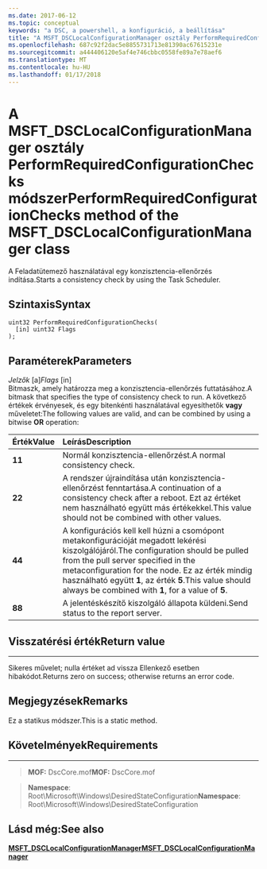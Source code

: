 ```yaml
---
ms.date: 2017-06-12
ms.topic: conceptual
keywords: "a DSC, a powershell, a konfiguráció, a beállítása"
title: "A MSFT_DSCLocalConfigurationManager osztály PerformRequiredConfigurationChecks módszer"
ms.openlocfilehash: 687c92f2dac5e8855731713e81390ac67615231e
ms.sourcegitcommit: a444406120e5af4e746cbbc0558fe89a7e78aef6
ms.translationtype: MT
ms.contentlocale: hu-HU
ms.lasthandoff: 01/17/2018
---
```

# <a name="performrequiredconfigurationchecks-method-of-the-msftdsclocalconfigurationmanager-class"></a><span data-ttu-id="fef79-103">A MSFT_DSCLocalConfigurationManager osztály PerformRequiredConfigurationChecks módszer</span><span class="sxs-lookup"><span data-stu-id="fef79-103">PerformRequiredConfigurationChecks method of the MSFT_DSCLocalConfigurationManager class</span></span>

<span data-ttu-id="fef79-104">A Feladatütemező használatával egy konzisztencia-ellenőrzés indítása.</span><span class="sxs-lookup"><span data-stu-id="fef79-104">Starts a consistency check by using the Task Scheduler.</span></span>

<a name="syntax"></a><span data-ttu-id="fef79-105">Szintaxis</span><span class="sxs-lookup"><span data-stu-id="fef79-105">Syntax</span></span>
------

```mof
uint32 PerformRequiredConfigurationChecks(
  [in] uint32 Flags
);
```

<a name="parameters"></a><span data-ttu-id="fef79-106">Paraméterek</span><span class="sxs-lookup"><span data-stu-id="fef79-106">Parameters</span></span>
----------

<span data-ttu-id="fef79-107">*Jelzők* \[a\]</span><span class="sxs-lookup"><span data-stu-id="fef79-107">*Flags* \[in\]</span></span>  
<span data-ttu-id="fef79-108">Bitmaszk, amely határozza meg a konzisztencia-ellenőrzés futtatásához.</span><span class="sxs-lookup"><span data-stu-id="fef79-108">A bitmask that specifies the type of consistency check to run.</span></span> <span data-ttu-id="fef79-109">A következő értékek érvényesek, és egy bitenkénti használatával egyesíthetők **vagy** műveletet:</span><span class="sxs-lookup"><span data-stu-id="fef79-109">The following values are valid, and can be combined by using a bitwise **OR** operation:</span></span>

|<span data-ttu-id="fef79-110">Érték</span><span class="sxs-lookup"><span data-stu-id="fef79-110">Value</span></span> |<span data-ttu-id="fef79-111">Leírás</span><span class="sxs-lookup"><span data-stu-id="fef79-111">Description</span></span> |
|:--- |:---|
|<span data-ttu-id="fef79-112">**1**</span><span class="sxs-lookup"><span data-stu-id="fef79-112">**1**</span></span> | <span data-ttu-id="fef79-113">Normál konzisztencia-ellenőrzést.</span><span class="sxs-lookup"><span data-stu-id="fef79-113">A normal consistency check.</span></span> |
|<span data-ttu-id="fef79-114">**2**</span><span class="sxs-lookup"><span data-stu-id="fef79-114">**2**</span></span> | <span data-ttu-id="fef79-115">A rendszer újraindítása után konzisztencia-ellenőrzést fenntartása.</span><span class="sxs-lookup"><span data-stu-id="fef79-115">A continuation of a consistency check after a reboot.</span></span> <span data-ttu-id="fef79-116">Ezt az értéket nem használható együtt más értékekkel.</span><span class="sxs-lookup"><span data-stu-id="fef79-116">This value should not be combined with other values.</span></span> |
|<span data-ttu-id="fef79-117">**4**</span><span class="sxs-lookup"><span data-stu-id="fef79-117">**4**</span></span> | <span data-ttu-id="fef79-118">A konfigurációs kell kell húzni a csomópont metakonfigurációját megadott lekérési kiszolgálójáról.</span><span class="sxs-lookup"><span data-stu-id="fef79-118">The configuration should be pulled from the pull server specified in the metaconfiguration for the node.</span></span> <span data-ttu-id="fef79-119">Ez az érték mindig használható együtt **1**, az érték **5**.</span><span class="sxs-lookup"><span data-stu-id="fef79-119">This value should always be combined with **1**, for a value of **5**.</span></span> |
|<span data-ttu-id="fef79-120">**8**</span><span class="sxs-lookup"><span data-stu-id="fef79-120">**8**</span></span> | <span data-ttu-id="fef79-121">A jelentéskészítő kiszolgáló állapota küldeni.</span><span class="sxs-lookup"><span data-stu-id="fef79-121">Send status to the report server.</span></span> |

## <a name="return-value"></a><span data-ttu-id="fef79-122">Visszatérési érték</span><span class="sxs-lookup"><span data-stu-id="fef79-122">Return value</span></span>
------------

<span data-ttu-id="fef79-123">Sikeres művelet; nulla értéket ad vissza Ellenkező esetben hibakódot.</span><span class="sxs-lookup"><span data-stu-id="fef79-123">Returns zero on success; otherwise returns an error code.</span></span>

## <a name="remarks"></a><span data-ttu-id="fef79-124">Megjegyzések</span><span class="sxs-lookup"><span data-stu-id="fef79-124">Remarks</span></span>

<span data-ttu-id="fef79-125">Ez a statikus módszer.</span><span class="sxs-lookup"><span data-stu-id="fef79-125">This is a static method.</span></span>

## <a name="requirements"></a><span data-ttu-id="fef79-126">Követelmények</span><span class="sxs-lookup"><span data-stu-id="fef79-126">Requirements</span></span>
------------
><span data-ttu-id="fef79-127">**MOF:** DscCore.mof</span><span class="sxs-lookup"><span data-stu-id="fef79-127">**MOF:** DscCore.mof</span></span>

><span data-ttu-id="fef79-128">**Namespace**: Root\Microsoft\Windows\DesiredStateConfiguration</span><span class="sxs-lookup"><span data-stu-id="fef79-128">**Namespace**: Root\Microsoft\Windows\DesiredStateConfiguration</span></span>


## <a name="see-also"></a><span data-ttu-id="fef79-129">Lásd még:</span><span class="sxs-lookup"><span data-stu-id="fef79-129">See also</span></span>


[<span data-ttu-id="fef79-130">**MSFT_DSCLocalConfigurationManager**</span><span class="sxs-lookup"><span data-stu-id="fef79-130">**MSFT_DSCLocalConfigurationManager**</span></span>](msft-dsclocalconfigurationmanager.md)


 

 




